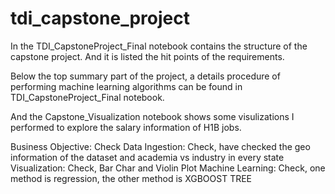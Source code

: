 # tdi_capstone_project
In the TDI_CapstoneProject_Final notebook contains the structure of the capstone project.
And it is listed the hit points of the requirements.

Below the top summary part of the project, a details procedure of performing machine learning algorithms
can be found in TDI_CapstoneProject_Final notebook.

And the Capstone_Visualization notebook shows some visulizations I performed to explore the 
salary information of H1B jobs.

Business Objective: Check
Data Ingestion: Check, have checked the geo information of the dataset and academia vs industry in every state
Visualization: Check, Bar Char and Violin Plot
Machine Learning: Check, one method is regression, the other method is XGBOOST TREE

